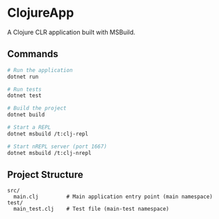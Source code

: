 # ClojureApp

A Clojure CLR application built with MSBuild.

## Commands

```bash
# Run the application
dotnet run

# Run tests
dotnet test

# Build the project
dotnet build

# Start a REPL
dotnet msbuild /t:clj-repl

# Start nREPL server (port 1667)
dotnet msbuild /t:clj-nrepl
```

## Project Structure

```
src/
  main.clj         # Main application entry point (main namespace)
test/
  main_test.clj    # Test file (main-test namespace)
```